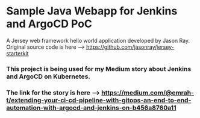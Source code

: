 # Sample Java Webapp for Jenkins and ArgoCD PoC
A Jersey web framework hello world application developed by Jason Ray.
Original source code is here --> https://github.com/jasonray/jersey-starterkit

### This project is being used for my Medium story about Jenkins and ArgoCD on Kubernetes.
### The link for the story is here --> https://medium.com/@emrah-t/extending-your-ci-cd-pipeline-with-gitops-an-end-to-end-automation-with-argocd-and-jenkins-on-b456a8760a11

